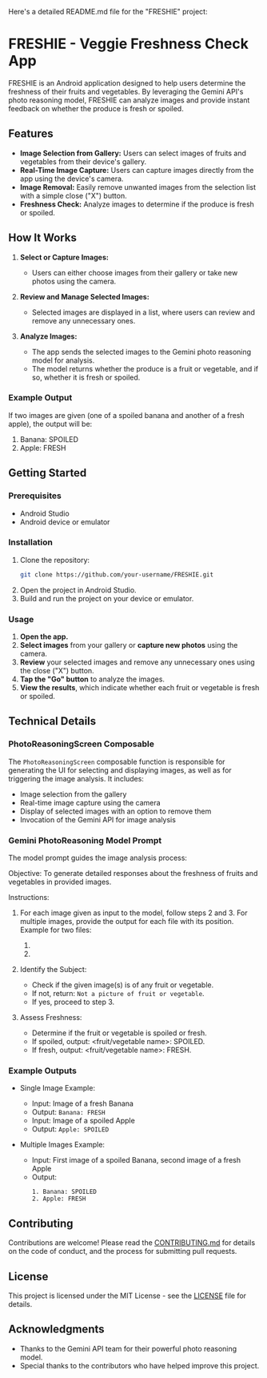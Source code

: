 Here's a detailed README.md file for the "FRESHIE" project:


# FRESHIE - Veggie Freshness Check App

FRESHIE is an Android application designed to help users determine the freshness of their fruits and vegetables. By leveraging the Gemini API's photo reasoning model, FRESHIE can analyze images and provide instant feedback on whether the produce is fresh or spoiled.

## Features

- **Image Selection from Gallery:** Users can select images of fruits and vegetables from their device's gallery.
- **Real-Time Image Capture:** Users can capture images directly from the app using the device's camera.
- **Image Removal:** Easily remove unwanted images from the selection list with a simple close ("X") button.
- **Freshness Check:** Analyze images to determine if the produce is fresh or spoiled.

## How It Works

1. **Select or Capture Images:**
   - Users can either choose images from their gallery or take new photos using the camera.
   
2. **Review and Manage Selected Images:**
   - Selected images are displayed in a list, where users can review and remove any unnecessary ones.
   
3. **Analyze Images:**
   - The app sends the selected images to the Gemini photo reasoning model for analysis.
   - The model returns whether the produce is a fruit or vegetable, and if so, whether it is fresh or spoiled.

### Example Output

If two images are given (one of a spoiled banana and another of a fresh apple), the output will be:

1. Banana: SPOILED
2. Apple: FRESH


## Getting Started

### Prerequisites

- Android Studio
- Android device or emulator

### Installation

1. Clone the repository:
   ```bash
   git clone https://github.com/your-username/FRESHIE.git

2. Open the project in Android Studio.
3. Build and run the project on your device or emulator.

### Usage

1. **Open the app.**
2. **Select images** from your gallery or **capture new photos** using the camera.
3. **Review** your selected images and remove any unnecessary ones using the close ("X") button.
4. **Tap the "Go" button** to analyze the images.
5. **View the results**, which indicate whether each fruit or vegetable is fresh or spoiled.

## Technical Details

### PhotoReasoningScreen Composable

The `PhotoReasoningScreen` composable function is responsible for generating the UI for selecting and displaying images, as well as for triggering the image analysis. It includes:

- Image selection from the gallery
- Real-time image capture using the camera
- Display of selected images with an option to remove them
- Invocation of the Gemini API for image analysis

### Gemini PhotoReasoning Model Prompt

The model prompt guides the image analysis process:

Objective:
To generate detailed responses about the freshness of fruits and vegetables in provided images.

Instructions:
1. For each image given as input to the model, follow steps 2 and 3. For multiple images, provide the output for each file with its position.
   Example for two files:
   1. <output of the first image>
   2. <output of the second image>

2. Identify the Subject:
   - Check if the given image(s) is of any fruit or vegetable.
   - If not, return: `Not a picture of fruit or vegetable`.
   - If yes, proceed to step 3.

3. Assess Freshness:
   - Determine if the fruit or vegetable is spoiled or fresh.
   - If spoiled, output: <fruit/vegetable name>: SPOILED.
   - If fresh, output: <fruit/vegetable name>: FRESH.

### Example Outputs

- Single Image Example:
  - Input: Image of a fresh Banana
  - Output: `Banana: FRESH`
  - Input: Image of a spoiled Apple
  - Output: `Apple: SPOILED`

- Multiple Images Example:
  - Input: First image of a spoiled Banana, second image of a fresh Apple
  - Output:
    ```
    1. Banana: SPOILED
    2. Apple: FRESH
    ```

## Contributing

Contributions are welcome! Please read the [CONTRIBUTING.md](CONTRIBUTING.md) for details on the code of conduct, and the process for submitting pull requests.

## License

This project is licensed under the MIT License - see the [LICENSE](LICENSE) file for details.

## Acknowledgments

- Thanks to the Gemini API team for their powerful photo reasoning model.
- Special thanks to the contributors who have helped improve this project.
